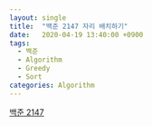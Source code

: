 ```yaml
---
layout: single
title:  "백준 2147 자리 배치하기"
date:   2020-04-19 13:40:00 +0900
tags:
  - 백준
  - Algorithm
  - Greedy
  - Sort
categories: Algorithm
---
```




[백준 2147](https://www.acmicpc.net/problem/2147)



